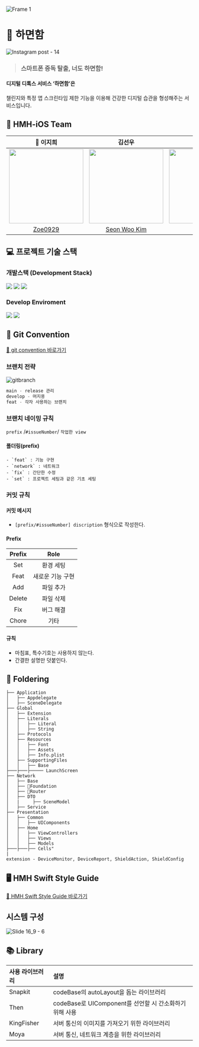 ![Frame 1](https://github.com/Team-HMH/HMH-iOS/assets/68178395/0d8863be-0dbe-4251-a732-67b7a0f79afa)
# 🚀 하면함
![Instagram post - 14](https://github.com/Team-HMH/HMH-iOS/assets/68178395/95948669-7b32-4a16-9840-602a8b30f10d)

> ### 스마트폰 중독 탈출, 너도 하면함!
#### 디지털 디톡스 서비스 ‘하면함’은
챌린지와 특정 앱 스크린타임 제한 기능을 이용해 건강한 디지털 습관을 형성해주는 서비스입니다.

## 🍎 HMH-iOS Team
| 👑 이지희 | 김선우 | 김보연 |
| :--------: | :--------: | :--------: |
|<img src ="https://github.com/Team-HMH/HMH-iOS/assets/68178395/02238ee4-ca94-498c-90c7-a3c1e81d1d5b" width = "200px"/> | <img src = "https://github.com/Team-HMH/HMH-iOS/assets/68178395/98fd130d-23d1-409f-8709-e76d22ff7712" width = "200px"/> | <img src="https://github.com/Team-HMH/HMH-iOS/assets/68178395/a001eade-2e3e-45b6-80eb-c7be3ebafc98" width = "200px"/> |
| [Zoe0929](https://github.com/Zoe0929) | [Seon Woo Kim](https://github.com/kim-seonwoo) | [boyeon](https://github.com/boyeon0119) |

## 💻 프로젝트 기술 스택
### 개발스택 (Development Stack)
<img src="https://img.shields.io/badge/Swift-F05138?style=flat-square&logo=Swift&logoColor=white"/> <img src="https://img.shields.io/badge/UIKit-2396F3?style=flat-square&logo=UIKit&logoColor=white"/> <img src="https://img.shields.io/badge/iOS-000000?style=flat-square&logo=ios&logoColor=white"/>

### Develop Enviroment 
<img src="https://img.shields.io/badge/xcode 15.1-147EFB?style=flat-square&logo=Xcode&logoColor=white"/> <img src="https://img.shields.io/badge/iOS 15.0-000000?style=flat-square&logo=ios&logoColor=white"/>

## 📌 Git Convention
[🚀 git convention 바로가기](https://github.com/Team-HMH/HMH-iOS/wiki/%F0%9F%9A%80-HMH-Git-flow)
### 브랜치 전략
![gitbranch](https://github.com/Team-HMH/HMH-iOS/assets/68178395/bef9ff04-7f4c-4460-adb7-b861b848b6ea)
```swift
main - release 관리 
develop - 머지용
feat - 각자 사용하는 브랜치
```


### 브랜치 네이밍 규칙
`prefix` /`#issueNumber`/ `작업한 view`
#### 폴더링(prefix)
    - `feat` : 기능 구현
    - `network` : 네트워크
    - `fix` : 간단한 수정
    - `set` : 프로젝트 세팅과 같은 기초 세팅
### 커밋 규칙
#### 커밋 메시지
- `[prefix/#issueNumber] discription` 형식으로 작성한다.
#### Prefix
|Prefix|Role|
|:---:|:---:|
|Set| 환경 세팅 |
|Feat| 새로운 기능 구현|
|Add| 파일 추가 |
|Delete| 파일 삭제 |
|Fix| 버그 해결 |
|Chore| 기타 |
#### 규칙
- 마침표, 특수기호는 사용하지 않는다.
- 간결한 설명만 덧붙인다.



## 📁 Foldering
``` 
├── Application
│   ├── Appdelegate
│   ├── SceneDelegate
├── Global
│   ├── Extension
│   ├── Literals
│   │   ├── Literal
│   │   ├── String
│   ├── Protocols
│   ├── Resources
│   │   ├── Font
│   │   ├── Assets
│   │   ├── Info.plist
│   ├── SupportingFiles
│   │   ├── Base
├───├───├───── LaunchScreen
├── Network
│   ├── Base
│   ├── Foundation
│   ├── Router
│   ├── DTO
│   |     ├── SceneModel
│   ├── Service
├── Presentation 
│   ├── Common
│   │   ├── UIComponents 
│   ├── Home
│   │   ├── ViewControllers
│   │   ├── Views
│   │   ├── Models
├───├───├── Cells"
|
extension - DeviceMonitor, DeviceReport, ShieldAction, ShieldConfig
```


## 🖥️ HMH Swift Style Guide
[🚀 HMH Swift Style Guide 바로가기](https://github.com/Team-HMH/HMH-iOS/wiki/%F0%9F%9A%80-HMH-Swift-Style-Guide)

## 시스템 구성
![Slide 16_9 - 6](https://github.com/Team-HMH/HMH-iOS/assets/68178395/975d1008-df0d-4e40-a6fd-1e3782ded527)



## 📚 Library
| 사용 라이브러리 | 설명 | 
| :-------- | :-------- |
| Snapkit | codeBase의 autoLayout을 돕는 라이브러리 |
| Then | codeBase로 UIComponent를 선언할 시 간소화하기 위해 사용 |
| KingFisher | 서버 통신의 이미지를 가져오기 위한 라이브러리 |
| Moya | 서버 통신, 네트워크 계층을 위한 라이브러리 |

